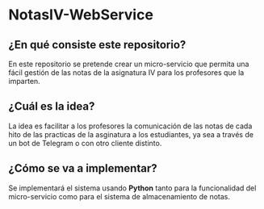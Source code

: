 # NotasIV-WebService

## ¿En qué consiste este repositorio?

En este repositorio se pretende crear un micro-servicio que permita una fácil gestión de las notas de la asignatura IV para
los profesores que la imparten.

## ¿Cuál es la idea?

La idea es facilitar a los profesores la comunicación de las notas de cada hito de las
practicas de la asginatura a los estudiantes, ya sea a través de un bot de Telegram o con
otro cliente distinto.

## ¿Cómo se va a implementar?

Se implementará el sistema usando **Python** tanto para la funcionalidad del micro-servicio
como para el sistema de almacenamiento de notas.

